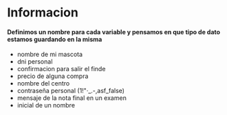 # Informacion

#### Definimos un nombre para cada variable y pensamos en que tipo de dato estamos guardando en la misma


- nombre de mi mascota
- dni personal
- confirmacion para salir el finde
- precio de alguna compra
- nombre del centro
- contraseña personal (1!"·_.-,asf_false)
- mensaje de la nota final en un examen
- inicial de un nombre